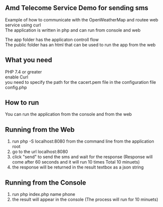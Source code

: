 Amd Telecome Service Demo for sending sms
-------------------------------------------
Example of how to communicate with the OpenWeatherMap and routee web service using curl  
The application is written in php and can run from console and web  

The app folder has the applicaton controll flow  
The public folder has an html that can be used to run the app from the web  

What you need
-------------------------------------------
PHP 7.4 or greater   
enable Curl   
you need to specify the path for the cacert.pem file in the configuration file config.php  

How to run   
-------------------------------------------
You can run the application from the console and from the web  

Running from the Web  
-------------------------------------------
1. run php -S localhost:8080 from the command line from the application root  
2. go to the url localhost:8080  
3. click "send" to send the sms and wait for the response (Response will come after 60 seconds and it will run 10 times Total 10 minuets)  
4. the response will be returned in the result textbox as a json string    

Running from the Console  
-------------------------------------------   
1. run php index.php name phone  
2. the result will appear in the console (The process will run for 10 minuets)  

